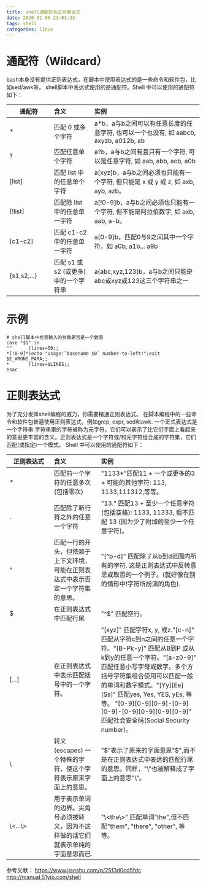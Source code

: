```yaml
---
title: shell通配符与正则表达式
date: 2020-01-06 23:03:33
tags: shell
categories: linux
---
```

# 通配符（Wildcard）
bash本身没有提供正则表达式，在脚本中使用表达式的是一些命令和软件包，比如sed/awk等。
shell脚本中表达式使用的是通配符。Shell 中可以使用的通配符如下：
<style>
table th:first-of-type {
	width: 100px;
}
</style>
通配符|含义|实例|
--|:--|:--
*|匹配 0 或多个字符|	a*b，a与b之间可以有任意长度的任意字符, 也可以一个也没有, 如 aabcb, axyzb, a012b, ab
?|匹配任意单个字符|	a?b，a与b之间有且只有一个字符, 可以是任意字符, 如 aab, abb, acb, a0b
[list]|	匹配 list 中的任意单个字符|	a[xyz]b，a与b之间必须也只能有一个字符, 但只能是 x 或 y 或 z, 如 axb, ayb, azb。
[!list]|	匹配除 list 中的任意单一字符|	a[!0-9]b，a与b之间必须也只能有一个字符, 但不能是阿拉伯数字, 如 axb, aab, a-b。
[c1-c2]|	匹配 c1-c2 中的任意单一字符|	a[0-9]b，匹配0与9之间其中一个字符，如 a0b, a1b... a9b
{s1,s2,...}|	匹配 s1 或 s2 (或更多)中的一个字符串|	a{abc,xyz,123}b，a与b之间只能是abc或xyz或123这三个字符串之一

# 示例
```
# shell脚本中检查输入的参数是否是一个数值
case "$1" in
""      )lines=50;;
*[!0-9]*)echo "Usage:`basename $0` number-to-left!";exit $E_WRONG_PARA;;
*       )lines=$LINES;;
esac
```
# 正则表达式
为了充分发挥shell编程的威力，你需要精通正则表达式。 在脚本编程中的一些命令和软件包普遍使用正则表达式，例如grep, expr, sed和awk.
一个正式表达式是一个字符串.字符串里的字符被称为元字符，它们可以表示了比它们字面上看起来的意思更丰富的含义。正则表达式是一个字符或/和元字符组合成的字符集，它们匹配(或指定)一个模式。
Shell 中可以使用的通配符如下：

正则表达式|含义|实例|
--|:--|:--
*|匹配前一个字符的任意多次(包括零次)|"1133*"匹配11 + 一个或更多的3 + 可能的其他字符: 113, 1133,111312,等等。
.|匹配除了新行符之外的任意一个字符|"13." 匹配13 + 至少一个任意字符(包括空格): 1133, 11333, 但不匹配 13 (因为少了附加的至少一个任意字符)。
^|匹配一行的开头，但依赖于上下文环境，可能在正则表达式中表示否定一个字符集的意思。|"[^b-d]" 匹配除了从b到d范围内所有的字符. 这是正则表达式中反转意思或取否的一个例子。(就好像在别的情形中!字符所扮演的角色).
$|在正则表达式中匹配行尾|"^$" 匹配空行。
[...]|在正则表达式中表示匹配括号中的一个字符。|"[xyz]" 匹配字符x, y, 或z."[c-n]" 匹配从字符c到n之间的任意一个字符。"[B-Pk-y]" 匹配从B到P 或从k到y的任意一个字符。"[a-z0-9]" 匹配任意小写字母或数字。多个方括号字符集组合使用可以匹配一般的单词和数字模式。"[Yy][Ee][Ss]" 匹配yes, Yes, YES, yEs, 等等。 "[0-9][0-9][0-9]-[0-9][0-9]-[0-9][0-9][0-9][0-9]" 匹配社会安全码(Social Security number)。
\ |转义(escapes) 一个特殊的字符，使这个字符表示原来字面上的意思。|"\$"表示了原来的字面意思"$",而不是在正则表达式中表达的匹配行尾的意思。同样，"\\"也被解释成了字面上的意思"\\"。
\\<...\\>|用于表示单词的边界。尖角号必须被转义，因为不这样做的话它们就表示单纯的字面意思而已.|"\\<the\\>" 匹配单词"the",但不匹配"them", "there", "other", 等等。

参考文献：
https://www.jianshu.com/p/25f3d0cd5fdc
http://manual.51yip.com/shell
